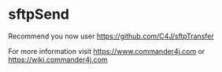 # sftpSend

Recommend you now user https://github.com/C4J/sftpTransfer

For more information visit https://www.commander4j.com or https://wiki.commander4j.com
